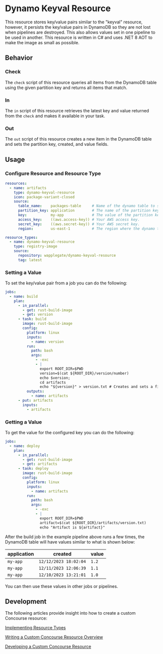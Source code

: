 # Dynamo Keyval Resource

This resource stores key/value pairs similar to the "keyval" resource, however, it persists the key/value pairs in DynamoDB so they are not lost when pipelines are destroyed. This also allows values set in one pipeline to be used in another. This resource is written in C# and uses .NET 8 AOT to make the image as small as possible.

## Behavior

### Check

The `check` script of this resource queries all items from the DynamoDB table using the given partition key and returns all items that match.

### In

The `in` script of this resource retrieves the latest key and value returned from the `check` and makes it available in your task.

### Out

The `out` script of this resource creates a new item in the DynamoDB table and sets the partition key, created, and value fields.

## Usage

### Configure Resource and Resource Type

```yml
resources:
  - name: artifacts
    type: dynamo-keyval-resource
    icon: package-variant-closed
    source:
      table_name:    packages-table     # Name of the dynamo table to store records in.
      partition_key: application        # The name of the partition key of the dynamo table.
      key:           my-app             # The value of the partition key.
      access_key:    ((aws.access-key)) # Your AWS access key.
      secret_key:    ((aws.secret-key)) # Your AWS secret key.
      region:        us-east-1          # The region where the dynamo table is deployed.

resource_types:
  - name: dynamo-keyval-resource
    type: registry-image
    source: 
      repository: wapplegate/dynamo-keyval-resource
      tag: latest
```

### Setting a Value

To set the key/value pair from a job you can do the following:

```yml
jobs:
  - name: build
    plan:
      - in_parallel:
        - get: rust-build-image
        - get: version
      - task: build
        image: rust-build-image
        config:
          platform: linux
          inputs:
            - name: version
          run:
            path: bash
            args:
              - -exc
              - |
                export ROOT_DIR=$PWD
                version=$(cat ${ROOT_DIR}/version/number)
                echo $version;
                cd artifacts
                echo "${version}" > version.txt # Creates and sets a file with the version number.
          outputs:
            - name: artifacts
      - put: artifacts
        inputs:
          - artifacts
```

### Getting a Value

To get the value for the configured key you can do the following:

```yml
jobs:
  - name: deploy
    plan:
      - in_parallel:
        - get: rust-build-image
        - get: artifacts
      - task: deploy
        image: rust-build-image
        config:
          platform: linux
          inputs: 
            - name: artifacts
          run:
            path: bash
            args:
              - -exc
              - |
                export ROOT_DIR=$PWD
                artifact=$(cat ${ROOT_DIR}/artifacts/version.txt)
                echo "Artifact is ${artifact}"
```

After the build job in the example pipeline above runs a few times, the DynamoDB table will have values similar to what is shown below:

| application | created               | value |
|-------------|-----------------------|-------|
| `my-app`    | `12/12/2023 18:02:04` | `1.2` |
| `my-app`    | `12/11/2023 12:06:39` | `1.1` |
| `my-app`    | `12/10/2023 13:21:01` | `1.0` |

You can then use these values in other jobs or pipelines.

## Development

The following articles provide insight into how to create a custom Concourse resource:

[Implementing Resource Types](https://concourse-ci.org/implementing-resource-types.html)

[Writing a Custom Concourse Resource Overview](https://medium.com/@alexander.jansing/writing-a-custom-concourse-resource-overview-1ed6d2983e39)

[Developing a Custom Concourse Resource](https://tanzu.vmware.com/content/blog/developing-a-custom-concourse-resource)
